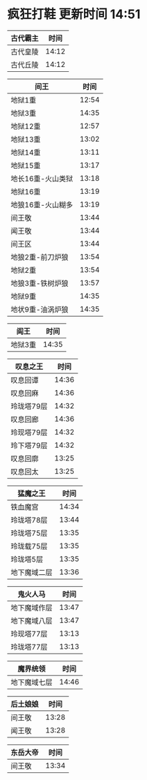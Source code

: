 # 疯狂打鞋 更新时间 14:51

| 古代霸主   | 时间    |
|--------|-------|
| 古代皇陵 | 14:12 |
| 古代丘陵 | 14:12 |

| 间王   | 时间    |
|--------|-------|
| 地狱1重 | 12:54 |
| 地狱3重 | 14:35 |
| 地狱12重 | 12:57 |
| 地狱13重 | 13:02 |
| 地狱14重 | 13:11 |
| 地狱15重 | 13:17 |
| 地长16重-火山类狱 | 13:18 |
| 地狱16重 | 13:19 |
| 地狼16重-火山糊多 | 13:19 |
| 间王敬 | 13:44 |
| 闻王敬 | 13:44 |
| 间王区 | 13:44 |
| 地狼2重-前刀炉狼 | 13:54 |
| 地狱2重 | 13:54 |
| 地狼3重-铁树炉狼 | 13:57 |
| 地狱9重 | 14:35 |
| 地状9重-油涡炉狼 | 14:35 |

| 阎王   | 时间    |
|--------|-------|
| 地狱3重 | 14:35 |

| 叹息之王   | 时间    |
|--------|-------|
| 叹息回谭 | 14:36 |
| 叹息回麻 | 14:36 |
| 玲珑塔79层 | 14:32 |
| 叹息回廊 | 14:36 |
| 玲现塔79层 | 14:32 |
| 玲下塔79层 | 14:32 |
| 叹息回廓 | 13:25 |
| 叹息回太 | 13:25 |

| 猛魔之王   | 时间    |
|--------|-------|
| 铁血魔宫 | 14:34 |
| 玲珑塔78层 | 13:44 |
| 玲珑塔75层 | 13:35 |
| 玲珑载75层 | 13:35 |
| 玲珑塔5层 | 13:35 |
| 地下魔域二层 | 13:36 |

| 鬼火人马   | 时间    |
|--------|-------|
| 地下魔域作层 | 13:47 |
| 地下魔域八层 | 13:47 |
| 玲现塔77层 | 13:13 |
| 玲珑塔77层 | 13:13 |

| 魔界统领   | 时间    |
|--------|-------|
| 地下魔域七层 | 14:46 |

| 后土娘娘   | 时间    |
|--------|-------|
| 间王敬 | 13:28 |
| 闻王敬 | 13:28 |

| 东岳大帝   | 时间    |
|--------|-------|
| 间王敬 | 13:34 |